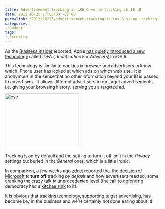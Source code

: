 ```yaml
---
title: Advertisement tracking in iOS 6 vs no-tracking in IE 10
date: 2012-10-25 17:05:00 -07:00
permalink: /2012/10/25/advertisement-tracking-in-ios-6-vs-no-tracking-in-ie-10/
categories:
- Gadget
tags:
- Security
---
```

<p>As the <a href="http://www.businessinsider.com/">Business Insider</a> reported, Apple <a href="http://www.businessinsider.com/ifa-apples-iphone-tracking-in-ios-6-2012-10">has quietly introduced a new technology</a> called IDFA (<em>Identification For Advisers</em>) in iOS 6.</p>  <p>This technology is similar to cookies in browser and advertisers to know which iPhone user has looked at which ads on which web site.&#160; It is anonymous in the sense that no other information beyond your ID is passed to advertisers.&#160; It allows different advertisers to do target advertisements, i.e. giving your browsing history, serving you a targeted ad.</p>  <p><a href="http://www.businessinsider.com/ifa-apples-iphone-tracking-in-ios-6-2012-10"><img alt="eye" src="http://static6.businessinsider.com/image/5040f640eab8eaf542000008-400-300/eye.jpg?maxX=378&amp;maxY=284" width="240" height="180" /></a></p>  <p>Tracking is on by default and the setting to turn it off isn’t in the <em>Privacy</em> settings but buried in the <em>General</em> ones, which is a little ironic.</p>  <p>In comparison, a few weeks ago <a href="http://www.zdnet.com">zdnet</a> reported that the <a href="http://www.zdnet.com/the-do-not-track-standard-has-crossed-into-crazy-territory-7000005502/">decision of Microsoft</a> to <strong>turn off</strong> tracking <em>by default</em> and how advertisers reacted, some cranking the crazy talk to unprecedented level (the call to defending democracy had a <a href="http://www.urbandictionary.com/define.php?term=kitchen%20sink">kitchen sink</a> to it).</p>  <p>It is obvious that tracking technology, supporting target advertising, has become key in the business and we’re certainly not done earing about it!</p>